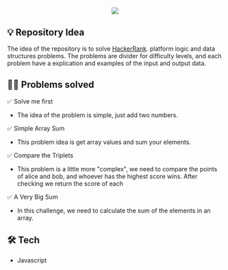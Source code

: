 <h1 align="center">
  <img src="https://hrcdn.net/community-frontend/assets/brand/logo-new-white-green-a5cb16e0ae.svg" />
</h1>

## :bulb: Repository Idea

The idea of the repository is to solve [HackerRank](hackerrank.com/). platform logic and data structures problems. The problems are divider for difficulty levels, and each problem have a explication and examples of the input and output data.

## :face_exhaling: Problems solved

:white_check_mark: Solve me first
  - The idea of the problem is simple, just add two numbers.

:white_check_mark: Simple Array Sum
  - This problem idea is get array values and sum your elements.

:white_check_mark: Compare the Triplets
  - This problem is a little more "complex", we need to compare the points of alice and bob, and whoever has the highest score wins. After checking we return the score of each


:white_check_mark: A Very Big Sum
  - In this challenge, we need to calculate the sum of the elements in an array.


## :hammer_and_wrench: Tech

 - Javascript
